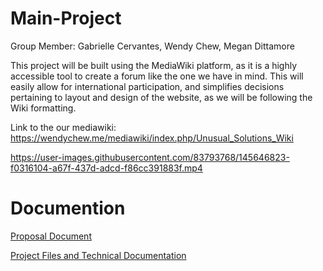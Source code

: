 # Main-Project

Group Member: Gabrielle Cervantes, Wendy Chew, Megan Dittamore

This project will be built using the MediaWiki platform, as it is a highly accessible tool to create a forum like the one we have in mind.
This will easily allow for international participation, and simplifies decisions pertaining to layout and design of the website, 
as we will be following the Wiki formatting.


Link to the our mediawiki:
https://wendychew.me/mediawiki/index.php/Unusual_Solutions_Wiki



https://user-images.githubusercontent.com/83793768/145646823-f0316104-a67f-437d-adcd-f86cc391883f.mp4

# Documention

[Proposal Document](https://github.com/wendy-chew/Main-Project/blob/main/Proposal%20Document.pdf)

[Project Files and Technical Documentation](https://github.com/wendy-chew/Main-Project/blob/main/Project%20Files%20and%20Technical%20Documentation.pdf)

